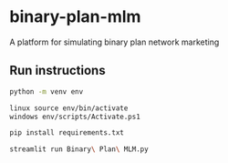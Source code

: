 # binary-plan-mlm
A platform for simulating binary plan network marketing

## Run instructions

```bash
python -m venv env
```

```bash
linux source env/bin/activate
windows env/scripts/Activate.ps1
```


```bash
pip install requirements.txt
```

```bash
streamlit run Binary\ Plan\ MLM.py
```

